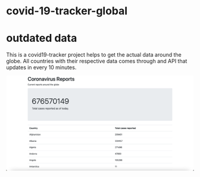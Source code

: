 # covid-19-tracker-global 
# outdated data
This is a covid19-tracker project helps to get the actual data around the globe. All countries with their respective data comes through and API that updates in every 10 minutes.

![Alt text](screenshot.png "Optional Title")
